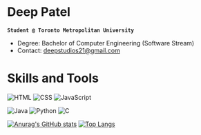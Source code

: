 # Deep Patel
**`Student @ Toronto Metropolitan University`**
* Degree: Bachelor of Computer Engineering (Software Stream)
* Contact: deepstudios21@gmail.com

# Skills and Tools
![HTML](https://custom-icon-badges.demolab.com/badge/HTML-000?&logo=html5&?style=for-the-badge)
![CSS](https://custom-icon-badges.demolab.com/badge/CSS-000?&logo=css3&?style=for-the-badge)
![JavaScript](https://custom-icon-badges.demolab.com/-JavaScript-000?&logo=JavaScript&?style=for-the-badge)

![Java](https://custom-icon-badges.demolab.com/badge/-Java-000?&logo=Java&logoColor=007396&?style=for-the-badge)
![Python](https://custom-icon-badges.demolab.com/badge/-Python-000?&logo=Python&?style=for-the-badge)
![C](https://custom-icon-badges.demolab.com/badge/-C-000?&logo=C&?style=for-the-badge)



[![Anurag's GitHub stats](https://github-readme-stats.vercel.app/api?username=deep-patel21&count_private=true&show_icons=true&theme=algolia)](https://github.com/anuraghazra/github-readme-stats)
[![Top Langs](https://github-readme-stats.vercel.app/api/top-langs/?username=deep-patel21&langs_count=8&count_private=true&show_icons=true&theme=algolia&layout=compact)](https://github.com/anuraghazra/github-readme-stats)

